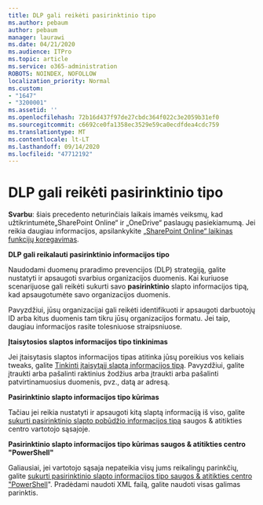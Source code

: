 ```yaml
---
title: DLP gali reikėti pasirinktinio tipo
ms.author: pebaum
author: pebaum
manager: laurawi
ms.date: 04/21/2020
ms.audience: ITPro
ms.topic: article
ms.service: o365-administration
ROBOTS: NOINDEX, NOFOLLOW
localization_priority: Normal
ms.custom:
- "1647"
- "3200001"
ms.assetid: ''
ms.openlocfilehash: 72b16d437f97de27cbdc364f022c3e2059b31ef0
ms.sourcegitcommit: c6692ce0fa1358ec3529e59ca0ecdfdea4cdc759
ms.translationtype: MT
ms.contentlocale: lt-LT
ms.lasthandoff: 09/14/2020
ms.locfileid: "47712192"
---
```

# <a name="dlp-might-need-a-custom-type"></a>DLP gali reikėti pasirinktinio tipo

**Svarbu**: šiais precedento neturinčiais laikais imamės veiksmų, kad užtikrintumėte„SharePoint Online“ ir „OneDrive“ paslaugų pasiekiamumą. Jei reikia daugiau informacijos, apsilankykite [„SharePoint Online“ laikinas funkcijų koregavimas](https://aka.ms/ODSPAdjustments).

**DLP gali reikalauti pasirinktinio informacijos tipo**

Naudodami duomenų praradimo prevencijos (DLP) strategiją, galite nustatyti ir apsaugoti svarbius organizacijos duomenis. Kai kuriuose scenarijuose gali reikėti sukurti savo **pasirinktinio** slapto informacijos tipą, kad apsaugotumėte savo organizacijos duomenis.

Pavyzdžiui, jūsų organizacijai gali reikėti identifikuoti ir apsaugoti darbuotojų ID arba kitus duomenis tam tikru jūsų organizacijos formatu. Jei taip, daugiau informacijos rasite tolesniuose straipsniuose.
  
 **Įtaisytosios slaptos informacijos tipo tinkinimas**
  
Jei įtaisytasis slaptos informacijos tipas atitinka jūsų poreikius vos keliais tweaks, galite [Tinkinti įtaisytąjį slaptą informacijos tipą](https://docs.microsoft.com/microsoft-365/compliance/customize-a-built-in-sensitive-information-type). Pavyzdžiui, galite įtraukti arba pašalinti raktinius žodžius arba įtraukti arba pašalinti patvirtinamuosius duomenis, pvz., datą ar adresą.
  
 **Pasirinktinio slapto informacijos tipo kūrimas**
  
Tačiau jei reikia nustatyti ir apsaugoti kitą slaptą informaciją iš viso, galite [sukurti pasirinktinio slapto pobūdžio informacijos tipą](https://docs.microsoft.com/microsoft-365/compliance/create-a-custom-sensitive-information-type) saugos & atitikties centro vartotojo sąsajoje.
  
**Pasirinktinio slapto informacijos tipo kūrimas saugos & atitikties centro "PowerShell"**

Galiausiai, jei vartotojo sąsaja nepateikia visų jums reikalingų parinkčių, galite [sukurti pasirinktinio slapto informacijos tipo saugos & atitikties centro "PowerShell](https://docs.microsoft.com/microsoft-365/compliance/create-a-custom-sensitive-information-type-in-scc-powershell)". Pradėdami naudoti XML failą, galite naudoti visas galimas parinktis.
